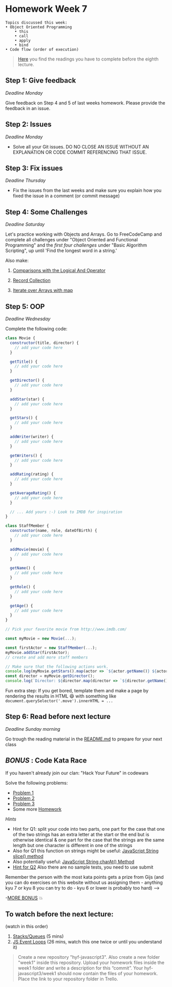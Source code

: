 # Homework Week 7

```
Topics discussed this week:
• Object Oriented Programming
    • this
    • call
    • apply
    • bind
• Code flow (order of execution)
```

>[Here](/Week7/README.md) you find the readings you have to complete before the eighth lecture.

## Step 1: Give feedback

_Deadline Monday_

Give feedback on Step 4 and 5 of last weeks homework. Please provide the feedback in an issue.

## Step 2: Issues

_Deadline Monday_

- Solve all your Git issues. DO NO CLOSE AN ISSUE WITHOUT AN EXPLANATION OR CODE COMMIT REFERENCING THAT ISSUE.


## Step 3: Fix issues

_Deadline Thursday_

- Fix the issues from the last weeks and make sure you explain how you fixed the issue in a comment (or commit message)

## Step 4: Some Challenges

_Deadline Saturday_

Let's practice working with Objects and Arrays. Go to FreeCodeCamp and complete all challenges under "Object Oriented and Functional Programming" and the _first four challenges_ under "Basic Algorithm Scripting", up until 'Find the longest word in a string.'

Also make:

1. [Comparisons with the Logical And Operator](https://www.freecodecamp.com/challenges/comparisons-with-the-logical-and-operator)

2. [Record Collection](https://www.freecodecamp.com/challenges/record-collection)

3. [Iterate over Arrays with map](https://www.freecodecamp.com/challenges/iterate-over-arrays-with-map)

## Step 5: OOP

_Deadline Wednesday_

Complete the following code:

```js
class Movie {
  constructor(title, director) {
    // add your code here
  }

  getTitle() {
    // add your code here
  }

  getDirector() {
    // add your code here
  }

  addStar(star) {
    // add your code here
  }

  getStars() {
    // add your code here
  }

  addWriter(writer) {
    // add your code here
  }

  getWriters() {
    // add your code here
  }

  addRating(rating) {
    // add your code here
  }

  getAverageRating() {
    // add your code here
  }

  // ... Add yours :-) Look to IMDB for inspiration
}

class StaffMember {
  constructor(name, role, dateOfBirth) {
    // add your code here
  }

  addMovie(movie) {
    // add your code here
  }

  getName() {
    // add your code here
  }

  getRole() {
    // add your code here
  }

  getAge() {
    // add your code here
  }
}

// Pick your favorite movie from http://www.imdb.com/

const myMovie = new Movie(...);

const firstActor = new StaffMember(...);
myMovie.addStar(firstActor);
// create and add more staff members

// Make sure that the following actions work.
console.log(myMovie.getStars().map(actor => `${actor.getName()} ${actor.getAge()}`));
const director = myMovie.getDirector();
console.log(`Director: ${director.map(director => `${director.getName()}`)}`);
```

Fun extra step: If you get bored, template them and make a page by rendering the results in HTML :smile: with something like `document.querySelector('.move').innerHTML = ...`

## Step 6: Read before next lecture

_Deadline Sunday morning_

Go trough the reading material in the [README.md](/Week7/README.md) to prepare for your next class

## _BONUS_ : Code Kata Race

If you haven't already join our clan: "Hack Your Future" in codewars

Solve the following problems:
- [Problem 1](https://www.codewars.com/kata/keep-up-the-hoop)
- [Problem 2](https://www.codewars.com/kata/find-the-first-non-consecutive-number)
- [Problem 3](https://www.codewars.com/kata/negation-of-a-value)
- Some more [Homework](https://www.codewars.com/collections/hyf-homework-1)

_Hints_
- Hint for Q1: split your code into two parts, one part for the case that one of the two strings has an extra letter at the start or the end but is otherwise identical & one part for the case that the strings are the same length but one character is different in one of the strings
- Also for Q1 this function on strings might be useful: [JavaScript String slice() method](https://www.w3schools.com/jsref/jsref_slice_string.asp)
- Also potentially useful: [JavaScript String charAt() Method](https://www.w3schools.com/jsref/jsref_charat.asp)
- [Hint for Q2](https://www.w3schools.com/jsref/jsref_sort.asp) Also there are no sample tests, you need to use submit

Remember the person with the most kata points gets a prize from Gijs (and you can do exercises on this website without us assigning them - anything kyu 7 or kyu 8 you can try to do - kyu 6 or lower is probably too hard) -->

-[MORE BONUS](https://www.codewars.com/collections/hyf-homework-1-bonus-credit) :collision:

## To watch before the next lecture:

(watch in this order)

1. [Stacks/Queues](https://www.youtube.com/watch?v=wjI1WNcIntg) (5 mins)
2. [JS Event Loops](https://www.youtube.com/watch?v=8aGhZQkoFbQ) (26 mins, watch this one twice or until you understand it)

>Create a new repository "hyf-javascript3". Also create a new folder "week1" inside this repository.
Upload your homework files inside the week1 folder and write a description for this “commit”.
Your hyf-javascript3/week1 should now contain the files of your homework.
Place the link to your repository folder in Trello.
